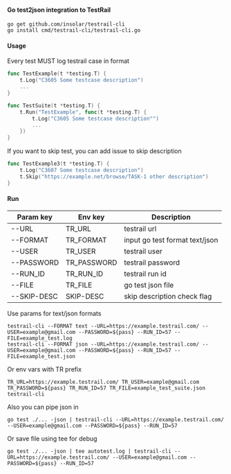 #### Go test2json integration to TestRail

```
go get github.com/insolar/testrail-cli
go install cmd/testrail-cli/testrail-cli.go
```

#### Usage
Every test MUST log testrail case in format
```go
func TestExample(t *testing.T) {
	t.Log("C3605 Some testcase description")
	...
}
```

```go
func TestSuite(t *testing.T) {
	t.Run("TestExample", func(t *testing.T) {
		t.Log("C3605 Some testcase description"")
        ...
	})
}
```

If you want to skip test, you can add issue to skip description
```go
func TestExample3(t *testing.T) {
	t.Log("C3607 Some testcase description")
	t.Skip("https://example.net/browse/TASK-1 other description")
}
```

#### Run
| Param key     |    Env key    | Description                    |
| ------------- | ------------- | ------------------------------ |
| --URL         |   TR_URL      | testrail url                   |
| --FORMAT      |   TR_FORMAT   | input go test format text/json |
| --USER        |   TR_USER     | testrail user                  |
| --PASSWORD    |   TR_PASSWORD | testrail password              |
| --RUN_ID      |   TR_RUN_ID   | testrail run id                |
| --FILE        |   TR_FILE     | go test json file              |
| --SKIP-DESC   |   SKIP-DESC   | skip description check flag    |

Use params for text/json formats
```
testrail-cli --FORMAT text --URL=https://example.testrail.com/ --USER=example@gmail.com --PASSWORD=${pass} --RUN_ID=57 --FILE=example_test.log
testrail-cli --FORMAT json --URL=https://example.testrail.com/ --USER=example@gmail.com --PASSWORD=${pass} --RUN_ID=57 --FILE=example_test.json
```
Or env vars with TR prefix
```
TR_URL=https://example.testrail.com/ TR_USER=example@gmail.com TR_PASSWORD=${pass} TR_RUN_ID=57 TR_FILE=example_test_suite.json testrail-cli
```
Also you can pipe json in
```
go test ./... -json | testrail-cli --URL=https://example.testrail.com/ --USER=example@gmail.com --PASSWORD=${pass} --RUN_ID=57
```
Or save file using tee for debug
```
go test ./... -json | tee autotest.log | testrail-cli --URL=https://example.testrail.com/ --USER=example@gmail.com --PASSWORD=${pass} --RUN_ID=57
```
